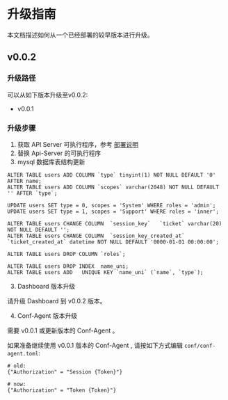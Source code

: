 # 升级指南

本文档描述如何从一个已经部署的较早版本进行升级。

## v0.0.2

### 升级路径

可以从如下版本升级至v0.0.2:

- v0.0.1

### 升级步骤

1. 获取 API Server 可执行程序，参考 [部署说明](./deploy.md) 
2. 替换 Api-Server 的可执行程序
3. mysql 数据库表结构更新

```
ALTER TABLE users ADD COLUMN `type` tinyint(1) NOT NULL DEFAULT '0' AFTER name;
ALTER TABLE users ADD COLUMN `scopes` varchar(2048) NOT NULL DEFAULT '' AFTER `type`;

UPDATE users SET type = 0, scopes = 'System' WHERE roles = 'admin';
UPDATE users SET type = 1, scopes = 'Support' WHERE roles = 'inner';

ALTER TABLE users CHANGE COLUMN  `session_key`   `ticket` varchar(20) NOT NULL DEFAULT '';
ALTER TABLE users CHANGE COLUMN  `session_key_created_at`  `ticket_created_at` datetime NOT NULL DEFAULT '0000-01-01 00:00:00';

ALTER TABLE users DROP COLUMN `roles`;

ALTER TABLE users DROP INDEX  name_uni;
ALTER TABLE users ADD   UNIQUE KEY `name_uni` (`name`, `type`);
```

3. Dashboard 版本升级

请升级 Dashboard 到 v0.0.2 版本。

4. Conf-Agent 版本升级

需要 v0.0.1 或更新版本的 Conf-Agent 。

如果准备继续使用 v0.0.1 版本的 Conf-Agent , 请按如下方式编辑 `conf/conf-agent.toml`:

```
# old:
{"Authorization" = "Session {Token}"}

# now:
{"Authorization" = "Token {Token}"}
```